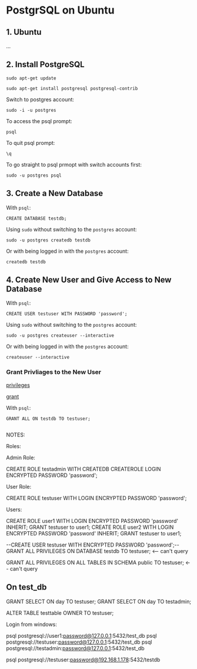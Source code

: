 # PostgrSQL on Ubuntu

## 1. Ubuntu

...

## 2. Install PostgreSQL

```
sudo apt-get update

sudo apt-get install postgresql postgresql-contrib
```

Switch to postgres account:

```
sudo -i -u postgres
```

To access the psql prompt:

```
psql
```

To quit psql prompt:

```
\q
```

To go straight to psql prmopt with switch accounts first:

```
sudo -u postgres psql
```

## 3. Create a New Database

With ```psql```:

```
CREATE DATABASE testdb;
```

Using ```sudo``` without switching to the ```postgres``` account:

```
sudo -u postgres createdb testdb
```

Or with being logged in with the ```postgres``` account:

```
createdb testdb
```

## 4. Create New User and Give Access to New Database

With ```psql```:

```
CREATE USER testuser WITH PASSWORD 'password';
```

Using ```sudo``` without switching to the ```postgres``` account:

```
sudo -u postgres createuser --interactive
```

Or with being logged in with the ```postgres``` account:

```
createuser --interactive
```

### Grant Privliages to the New User

[privileges](https://www.postgresql.org/docs/9.0/privileges.html)

[grant](https://www.postgresql.org/docs/9.0/sql-grant.html)

With ```psql```:

```
GRANT ALL ON testdb TO testuser;
```

```
```




NOTES:

Roles:

Admin Role:

CREATE ROLE testadmin WITH CREATEDB CREATEROLE LOGIN ENCRYPTED PASSWORD 'password';

User Role:

CREATE ROLE testuser WITH LOGIN ENCRYPTED PASSWORD 'password';

Users:

CREATE ROLE user1 WITH LOGIN ENCRYPTED PASSWORD 'password' INHERIT;
GRANT testuser to user1;
CREATE ROLE user2 WITH LOGIN ENCRYPTED PASSWORD 'password' INHERIT;
GRANT testuser to user1;

--CREATE USER testuser WITH ENCRYPTED PASSWORD 'password';--
GRANT ALL PRIVILEGES ON DATABASE testdb TO testuser; <-- can't query

GRANT ALL PRIVILEGES ON ALL TABLES IN SCHEMA public TO testuser; <-- can't query


## On test_db

GRANT SELECT ON day TO testuser;
GRANT SELECT ON day TO testadmin;


ALTER TABLE testtable OWNER TO testuser;



Login from windows:

psql postgresql://user1:password@127.0.0.1:5432/test_db 
psql postgresql://testuser:password@127.0.0.1:5432/test_db 
psql postgresql://testadmin:password@127.0.0.1:5432/test_db



psql postgresql://testuser:password@192.168.1.178:5432/testdb